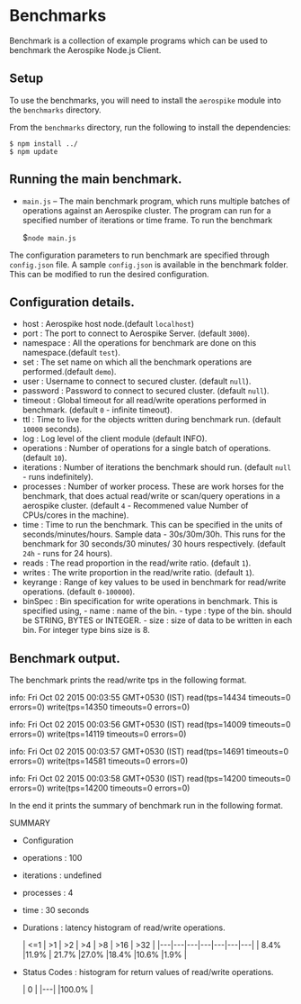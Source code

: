 # Benchmarks

Benchmark is a collection of example programs which can be used to benchmark the Aerospike Node.js Client.

## Setup

To use the benchmarks, you will need to install the `aerospike` module into the `benchmarks` directory.

From the `benchmarks` directory, run the following to install the dependencies:

	$ npm install ../
	$ npm update

## Running the main benchmark.

- `main.js` – The main benchmark program, which runs multiple batches of operations
against an Aerospike cluster. The program can run for a specified number of iterations
or time frame. To run the benchmark 

    $`node main.js`

The configuration parameters to run benchmark are specified through `config.json` file. A sample `config.json` 
is available in the benchmark folder. This can be modified to run the desired configuration.

## Configuration details.

 -  host        : Aerospike host node.(default `localhost`)
 -  port        : The port to connect to Aerospike Server. (default `3000`).
 -  namespace   : All the operations for benchmark are done on this namespace.(default `test`).
 -  set         : The set name on which all the benchmark operations are performed.(default `demo`).
 -  user        : Username to connect to secured cluster. (default `null`).
 -  password    : Password to connect to secured cluster. (default `null`).
 -  timeout     : Global timeout for all read/write operations performed in benchmark. (default `0` - infinite timeout).
 -  ttl         : Time to live for the objects written during benchmark run. (default `10000` seconds).
 -  log         : Log level of the client module (default INFO). 
 -  operations  : Number of operations for a single batch of operations. (default `10`).
 -  iterations  : Number of iterations the benchmark should run. (default `null` - runs indefinitely).
 -  processes   : Number of worker process. These are work horses for the benchmark, that does actual read/write or scan/query operations                  in a aerospike cluster. (default  `4` - Recommened value Number of CPUs/cores in the machine).
 -  time        : Time to run the benchmark. This can be specified in the units of seconds/minutes/hours. 
                  Sample data - 30s/30m/30h. This runs for the benchmark for 30 seconds/30 minutes/ 30 hours respectively.
                  (default `24h` - runs for 24 hours).
 -  reads       : The read proportion in the read/write ratio. (default `1`).
 -  writes      : The write proportion in the read/write ratio. (default `1`).
 -  keyrange    : Range of key values to be used in benchmark for read/write operations. (default `0-100000`).
 -  binSpec     : Bin specification for write operations in benchmark. This is specified using,
                  - name : name of the bin.
                  - type : type of the bin. should be STRING, BYTES or INTEGER.
                  - size : size of data to be written in each bin. For integer type bins size is 8.

## Benchmark output.

The benchmark prints the read/write tps in the following format.

info: Fri Oct 02 2015 00:03:55 GMT+0530 (IST) read(tps=14434 timeouts=0 errors=0) write(tps=14350 timeouts=0 errors=0)

info: Fri Oct 02 2015 00:03:56 GMT+0530 (IST) read(tps=14009 timeouts=0 errors=0) write(tps=14119 timeouts=0 errors=0) 

info: Fri Oct 02 2015 00:03:57 GMT+0530 (IST) read(tps=14691 timeouts=0 errors=0) write(tps=14581 timeouts=0 errors=0)

info: Fri Oct 02 2015 00:03:58 GMT+0530 (IST) read(tps=14200 timeouts=0 errors=0) write(tps=14200 timeouts=0 errors=0)

In the end it prints the summary of benchmark run in the following format.

SUMMARY

- Configuration
- operations  : 100        
- iterations  :  undefined  
- processes   : 4          
- time        :  30 seconds

- Durations :  latency histogram of read/write operations.
   
   | <=1  | >1  | >2  | >4  | >8  |  >16 | >32  |
|---|---|---|---|---|---|---|
| 8.4%  |11.9%   | 21.7%  |27.0%   |18.4%   |10.6%   |1.9%   |


- Status Codes : histogram for return values of read/write operations.

   | 0  |
|---|
|100.0%   |




